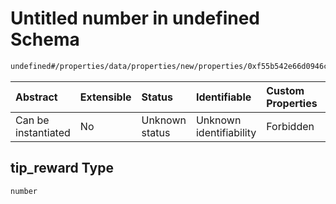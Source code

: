 # Untitled number in undefined Schema

```txt
undefined#/properties/data/properties/new/properties/0xf55b542e66d0946cf889edac0fe444bc3d27758b97a731178991229a00d824b1/properties/tip_reward
```



| Abstract            | Extensible | Status         | Identifiable            | Custom Properties | Additional Properties | Access Restrictions | Defined In                                                                            |
| :------------------ | :--------- | :------------- | :---------------------- | :---------------- | :-------------------- | :------------------ | :------------------------------------------------------------------------------------ |
| Can be instantiated | No         | Unknown status | Unknown identifiability | Forbidden         | Allowed               | none                | [pool\_summary.schema.json\*](../out/pool_summary.schema.json "open original schema") |

## tip\_reward Type

`number`
